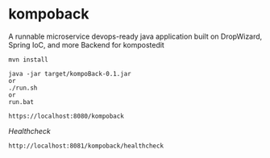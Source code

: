 # kompoback
A runnable microservice devops-ready java application built on DropWizard, Spring IoC, and more
Backend for kompostedit

```
mvn install
```

```
java -jar target/kompoBack-0.1.jar
or 
./run.sh 
or 
run.bat
```


```
https://localhost:8080/kompoback
```

*Healthcheck*
```
http://localhost:8081/kompoback/healthcheck
```

